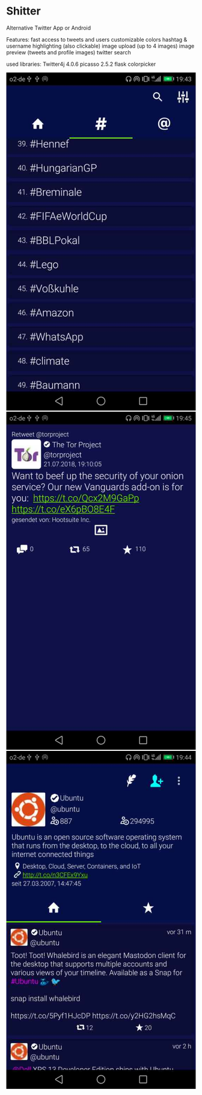 # Shitter

Alternative Twitter App or Android

Features:
fast access to tweets and users
customizable colors
hashtag & username highlighting (also clickable)
image upload  (up to 4 images)
image preview (tweets and profile images)
twitter search

used libraries:
Twitter4j 4.0.6
picasso 2.5.2
flask colorpicker

<p float="left">
	<img src="shitter_1.jpg"/>
	<img src="shitter_2.jpg"/>
	<img src="shitter_3.jpg"/>
</p>
